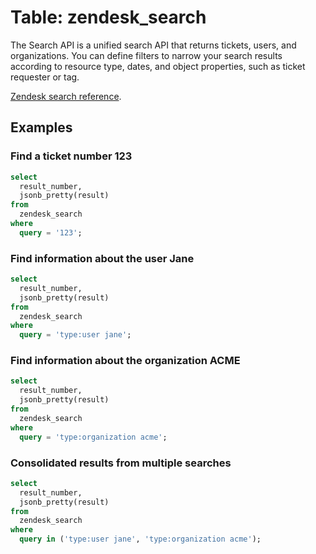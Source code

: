 # Table: zendesk_search

The Search API is a unified search API that returns tickets, users, and
organizations. You can define filters to narrow your search results according
to resource type, dates, and object properties, such as ticket requester or
tag.

[Zendesk search reference](https://support.zendesk.com/hc/en-us/articles/203663226).

## Examples

### Find a ticket number 123

```sql
select
  result_number,
  jsonb_pretty(result)
from
  zendesk_search
where
  query = '123';
```

### Find information about the user Jane

```sql
select
  result_number,
  jsonb_pretty(result)
from
  zendesk_search
where
  query = 'type:user jane';
```

### Find information about the organization ACME

```sql
select
  result_number,
  jsonb_pretty(result)
from
  zendesk_search
where
  query = 'type:organization acme';
```


### Consolidated results from multiple searches
```sql
select
  result_number,
  jsonb_pretty(result)
from
  zendesk_search
where
  query in ('type:user jane', 'type:organization acme');
```